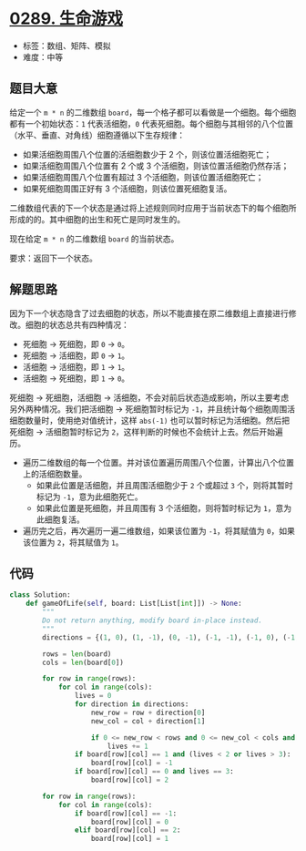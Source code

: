 # [0289. 生命游戏](https://leetcode.cn/problems/game-of-life)

- 标签：数组、矩阵、模拟
- 难度：中等

## 题目大意

给定一个 `m * n` 的二维数组 `board`，每一个格子都可以看做是一个细胞。每个细胞都有一个初始状态：`1` 代表活细胞，`0` 代表死细胞。每个细胞与其相邻的八个位置（水平、垂直、对角线）细胞遵循以下生存规律：

- 如果活细胞周围八个位置的活细胞数少于 2 个，则该位置活细胞死亡；
- 如果活细胞周围八个位置有 2 个或 3 个活细胞，则该位置活细胞仍然存活；
- 如果活细胞周围八个位置有超过 3 个活细胞，则该位置活细胞死亡；
- 如果死细胞周围正好有 3 个活细胞，则该位置死细胞复活。

二维数组代表的下一个状态是通过将上述规则同时应用于当前状态下的每个细胞所形成的的。其中细胞的出生和死亡是同时发生的。

现在给定 `m * n` 的二维数组 `board` 的当前状态。

要求：返回下一个状态。

## 解题思路

因为下一个状态隐含了过去细胞的状态，所以不能直接在原二维数组上直接进行修改。细胞的状态总共有四种情况：

- 死细胞 -> 死细胞，即 `0` -> `0`。
- 死细胞 -> 活细胞，即 `0` -> `1`。
- 活细胞 -> 活细胞，即 `1` -> `1`。
- 活细胞 -> 死细胞，即 `1` -> `0`。

死细胞 -> 死细胞，活细胞 -> 活细胞，不会对前后状态造成影响，所以主要考虑另外两种情况。我们把活细胞 -> 死细胞暂时标记为 `-1`，并且统计每个细胞周围活细胞数量时，使用绝对值统计，这样 `abs(-1)` 也可以暂时标记为活细胞。然后把死细胞 -> 活细胞暂时标记为 `2`，这样判断的时候也不会统计上去。然后开始遍历。

- 遍历二维数组的每一个位置。并对该位置遍历周围八个位置，计算出八个位置上的活细胞数量。
  - 如果此位置是活细胞，并且周围活细胞少于 `2` 个或超过 `3` 个，则将其暂时标记为 `-1`，意为此细胞死亡。
  - 如果此位置是死细胞，并且周围有 3 个活细胞，则将暂时标记为 `1`，意为此细胞复活。
- 遍历完之后，再次遍历一遍二维数组，如果该位置为 `-1`，将其赋值为 `0`，如果该位置为 `2`，将其赋值为 `1`。

## 代码

```Python
class Solution:
    def gameOfLife(self, board: List[List[int]]) -> None:
        """
        Do not return anything, modify board in-place instead.
        """
        directions = {(1, 0), (1, -1), (0, -1), (-1, -1), (-1, 0), (-1, 1), (0, 1), (1, 1)}

        rows = len(board)
        cols = len(board[0])

        for row in range(rows):
            for col in range(cols):
                lives = 0
                for direction in directions:
                    new_row = row + direction[0]
                    new_col = col + direction[1]

                    if 0 <= new_row < rows and 0 <= new_col < cols and abs(board[new_row][new_col]) == 1:
                        lives += 1
                if board[row][col] == 1 and (lives < 2 or lives > 3):
                    board[row][col] = -1
                if board[row][col] == 0 and lives == 3:
                    board[row][col] = 2

        for row in range(rows):
            for col in range(cols):
                if board[row][col] == -1:
                    board[row][col] = 0
                elif board[row][col] == 2:
                    board[row][col] = 1
```

